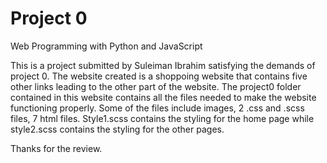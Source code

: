 # Project 0

Web Programming with Python and JavaScript

This is a project submitted by Suleiman Ibrahim satisfying the demands of project 0.
The website created is a shoppoing website that contains five other links leading to the other part of the website.
The project0 folder contained in this website contains all the files needed to make the website functioning properly.
Some of the files include images, 2 .css and .scss files, 7 html files.
Style1.scss contains the styling for the home page while style2.scss contains the styling for the other pages.

Thanks for the review.